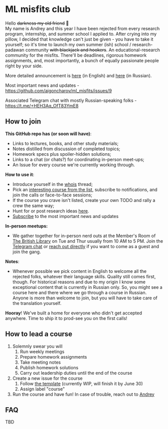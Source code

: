 # ML misfits club

Hello ~~darkness my old friend~~ 👋    
My name is Andrey and this year I have been rejected from every research program, internship, and summer school I applied to. 
After crying into my pillow, I decided that knowledge can't just be given - you have to take it yourself; so it's time to launch my own summer (ish) school / research-padawan community ~~with blackjack and hookers~~. An educational-research community for the misfits. There'll be deadlines, rigorous homework assignments, and, most importantly, a bunch of equally passionate people right by your side.

More detailed announcement is [here](https://blog.goncharov.page/ml-misfits-club-or-what-to-do-when-nobody-wants-you) (in English) and [here](https://vas3k.club/post/28799/) (in Russian).

Most important news and updates - https://github.com/aigoncharov/ml_misfits/issues/9

Associated Telegram chat with mostly Russian-speaking folks - https://t.me/+HEH3Aq_OfT83YmE8

## How to join

**This GitHub repo  has (or soon will have)**:

- Links to lectures, books, and other study materials;
- Notes distilled from discussion of completed topics;
- Homework specs plus spoiler-hidden solutions;
- Links to a chat (or chats?) for coordinating in-person meet-ups;
- An Issue for every course we're currently working through.

**How to use it**:

- Introduce yourself in the [whois](https://github.com/aigoncharov/ml_misfits/issues/1) thread;
- Pick an [interesting course from the list](https://github.com/aigoncharov/ml_misfits/issues?q=is%3Aissue%20state%3Aopen%20label%3Acourse), subscribe to notifications, and join the calls or face-to-face sessions;
- If the course you crave isn't listed, create your own TODO and rally a crew the same way;
- Hunt for or post research ideas [here](https://github.com/aigoncharov/ml_misfits/issues/4).
- [Subscribe](https://github.com/aigoncharov/ml_misfits/issues/9) to the most important news and updates

**In-person meetups:**
- We gather together for in-person nerd outs at the Member's Room of [The British Library](https://maps.app.goo.gl/E3mZqSQADr4rvLnQA) on Tue and Thur usually from 10 AM to 5 PM. Join the [Telegram chat](https://t.me/+HEH3Aq_OfT83YmE8) or [reach out directly](https://github.com/aigoncharov/ml_misfits/issues/1#issue-3167341671) if you want to come as a guest and join the gang.

**Notes**:
- Whenever possible we pick content in English to welcome all the rejected folks, whatever their language skills. Quality still comes first, though. For historical reasons and due to my origin I know some exceptional content that is currently in Russian only. So, you might see a course here and there where we go through a course in Russian. Anyone is more than welcome to join, but you will have to take care of the translation yourself.

**Hooray**! We've built a home for everyone who didn't get accepted anywhere. Time to ship it to prod-see you on the first calls!

## How to lead a course

1. Solemnly swear you will
    1. Run weekly meetings
    2. Prepare homework assignments
    3. Take meeting notes
    4. Publish homework solutions
    5. Carry out leadership duties until the end of the course
2.  Create a new issue for the course
    1. Follow [the template](https://github.com/aigoncharov/ml_misfits/issues/8) (currently WIP, will finish it by June 30)
    2. Assign label "course"
3. Run the course and have fun! In case of trouble, reach out to [Andrey](https://github.com/aigoncharov/ml_misfits/issues/1#issue-3167341671)

## FAQ

TBD
